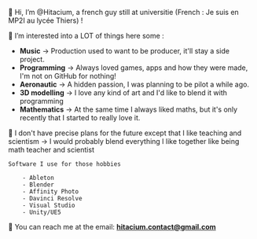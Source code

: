 👋 Hi, I’m @Hitacium, a french guy still at universitie (French : Je suis en MP2I au lycée Thiers) !

👀 I’m interested into a LOT of things here some :

- **Music** → Production  used to want to be producer, it'll stay a side project.
- **Programming** → Always loved games, apps and how they were made, I'm not on GitHub for nothing!
- **Aeronautic** → A hidden passion, I was planning to be pilot a while ago.
- **3D modelling** → I love any kind of art and I'd like to blend it with programming
- **Mathematics** → At the same time I always liked maths, but it's only recently that I started to really love it.

📖 I don't have precise plans for the future except that I like teaching and scientism
	→ I would probably blend everything I like together like being math teacher and scientist

	Software I use for those hobbies

		- Ableton
		- Blender
		- Affinity Photo
		- Davinci Resolve
		- Visual Studio
		- Unity/UE5

📧 You can reach me at the email: **hitacium.contact@gmail.com**
